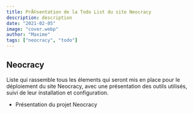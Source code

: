 ```yaml
---
title: PrÃ©sentation de la Todo List du site Neocracy
description: description
date: "2021-02-05"
image: "cover.webp"
author: "Maxime"
tags: ["neocracy", "todo"]
---
```


## Neocracy

Liste qui rassemble tous les élements qui seront mis en place pour le déploiement du site Neocracy, avec une présentation des outils utilisés, suivi de leur installation et configuration.

- Présentation du projet Neocracy
